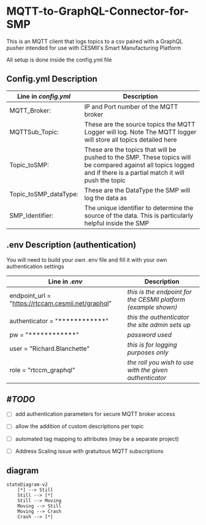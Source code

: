 # MQTT-to-GraphQL-Connector-for-SMP
This is an MQTT client that logs topics to a csv paired with a GraphQL pusher intended for use with CESMII's Smart Manufacturing Platform

All setup is done inside the config.yml file


## Config.yml Description

Line in _config.yml_  | Description
------------- | -------------
MQTT_Broker: | IP and Port number of the MQTT broker
MQTTSub_Topic: | These are the source topics the MQTT Logger will log. Note The MQTT logger will store all topics detailed here
Topic_toSMP: | These are the topics that will be pushed to the SMP. These topics will be compared against all topics logged and if there is a partial match it will push the topic
Topic_toSMP_dataType: | These are the DataType the SMP will log the data as
SMP_Identifier: | The unique identifier to determine the source of the data. This is particularly helpful inside the SMP

## .env Description (authentication)
You will need to build your own .env file and fill it with your own authentication settings

Line in _.env_  | Description
------------- | -------------
endpoint_url = "https://rtccam.cesmii.net/graphql" | _this is the endpoint for the CESMII platform (example shown)_
authenticator = "************" | _this the authenticator the site admin sets up_
pw = "************" | _password used_
user = "Richard.Blanchette" | _this is for logging purposes only_
role = "rtccm_graphql" | _the roll you wish to use with the given authenticator_

## _#TODO_ 
 - [ ] add authentication parameters for secure MQTT broker access
 - [ ] allow the addition of custom descriptions per topic
 - [ ] automated tag mapping to attributes (may be a separate project)
 - [ ] Address Scaling issue with gratuitous MQTT subscriptions


## diagram

```mermaid
stateDiagram-v2
    [*] --> Still
    Still --> [*]
    Still --> Moving
    Moving --> Still
    Moving --> Crash
    Crash --> [*]
```